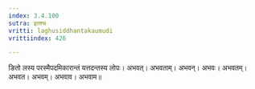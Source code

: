 ```yaml
---
index: 3.4.100
sutra: इतश्च
vritti: laghusiddhantakaumudi
vrittiindex: 426

---
```

ङितो लस्य परस्मैपदमिकारान्तं यत्तदन्तस्य लोपः। अभवत्। अभवताम्। अभवन्। अभवः। अभवतम्। अभवत। अभवम्। अभवाव। अभवाम॥